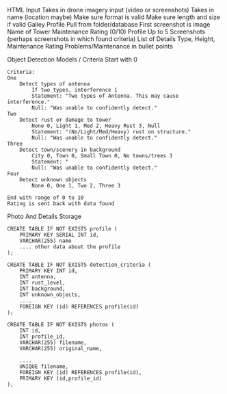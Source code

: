 HTML
    Input
        Takes in drone imagery input (video or screenshots)
        Takes in name (location maybe)
        Make sure format is valid
        Make sure length and size if valid
    Galley Profile
        Pull from folder/database
        First screenshot is image
        Name of Tower
        Maintenance Rating (0/10)
    Profile
        Up to 5 Screenshots (perhaps screenshots in which found criteria)
        List of Details
            Type, Height, Maintenance Rating
        Problems/Maintenance in bullet points
    
Object Detection Models / Criteria
    Start with 0

    Criteria:
    One
        Detect types of antenna
            If two types, interference 1
            Statement: "Two types of Antenna. This may cause interference."
            Null: "Was unable to confidently detect."
    Two
        Detect rust or damage to tower
            None 0, Light 1, Med 2, Heavy Rust 3, Null 
            Statement: "(No/Light/Med/Heavy) rust on structure."
            Null: "Was unable to confidently detect."
    Three
        Detect town/scenery in background
            City 0, Town 0, Small Town 0, No towns/trees 3
            Statement: "
            Null: "Was unable to confidently detect."
    Four
        Detect unknown objects
            None 0, One 1, Two 2, Three 3

    End with range of 0 to 10
    Rating is sent back with data found

Photo And Details Storage
    


```
CREATE TABLE IF NOT EXISTS profile (
    PRIMARY KEY SERIAL INT id,
    VARCHAR(255) name
    .... other data about the profile
);

CREATE TABLE IF NOT EXISTS detection_criteria (
    PRIMARY KEY INT id,
    INT antenna,
    INT rust_level,
    INT background,
    INT unknown_objects,
    ....
    FOREIGN KEY (id) REFERENCES profile(id)
);

CREATE TABLE IF NOT EXISTS photos (
    INT id,
    INT profile_id,
    VARCHAR(255) filename,
    VARCHAR(255) original_name,
    
    ....
    UNIQUE filename,
    FOREIGN KEY (id) REFERENCES profile(id),
    PRIMARY KEY (id,profile_id)
);
